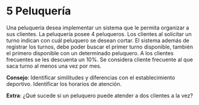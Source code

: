 # 5 Peluquería
Una peluquería desea implementar un sistema que le permita organizar a sus clientes.
La peluquería posee 4 peluqueros. Los clientes al solicitar un turno indican con cuál
peluquero se desean cortar. El sistema además de registrar los turnos, debe poder buscar
el primer turno disponible, también el primero disponible con un determinado
peluquero. A los clientes frecuentes se les descuenta un 10%. Se considera cliente
frecuente al que saca turno al menos una vez por mes.

**Consejo**: Identificar similitudes y diferencias con el establecimiento deportivo.
Identificar los horarios de atención.

**Extra**: ¿Qué sucede si un peluquero puede atender a dos clientes a la vez?